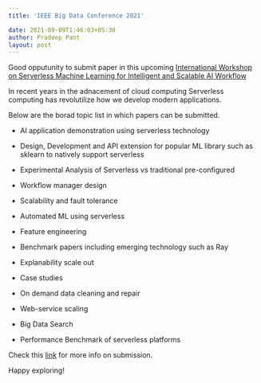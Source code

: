 ```yaml
---
title: 'IEEE Big Data Conference 2021'

date: 2021-09-09T1:46:03+05:30
author: Pradeep Pant
layout: post
---
```

Good opputunity to submit paper in this upcoming [International Workshop on Serverless Machine Learning for Intelligent and Scalable AI Workflow](https://sites.google.com/view/serverlessworkshop/home?authuser=0)

In recent years in the adnacement of cloud computing Serverless computing has revolutilize how we develop modern applications. 

Below are the borad topic list in which papers can be submitted. 

* AI application demonstration using serverless technology 

* Design, Development and API extension for popular ML library such as  sklearn to natively support serverless

* Experimental Analysis of Serverless vs traditional pre-configured

* Workflow manager design

* Scalability and fault tolerance

* Automated ML using serverless

* Feature engineering

* Benchmark papers including emerging technology such as Ray

* Explanability scale out

* Case studies

* On demand data cleaning and repair

* Web-service scaling

* Big Data Search

* Performance Benchmark of serverless platforms


Check this [link](https://sites.google.com/view/serverlessworkshop/home?authuser=0) for more info on submission.


Happy exploring!
